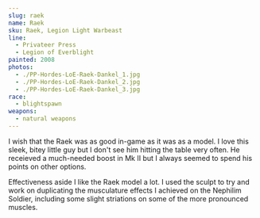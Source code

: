 ```yaml
---
slug: raek
name: Raek
sku: Raek, Legion Light Warbeast
line:
  - Privateer Press
  - Legion of Everblight
painted: 2008
photos:
  - ./PP-Hordes-LoE-Raek-Dankel_1.jpg
  - ./PP-Hordes-LoE-Raek-Dankel_2.jpg
  - ./PP-Hordes-LoE-Raek-Dankel_3.jpg
race:
  - blightspawn
weapons:
  - natural weapons
---
```


I wish that the Raek was as good in-game as it was as a model. I love this sleek, bitey little guy but I don't see him hitting the table very often. He receieved a much-needed boost in Mk II but I always seemed to spend his points on other options.

Effectiveness aside I like the Raek model a lot. I used the sculpt to try and work on duplicating the musculature effects I achieved on the Nephilim Soldier, including some slight striations on some of the more pronounced muscles.
